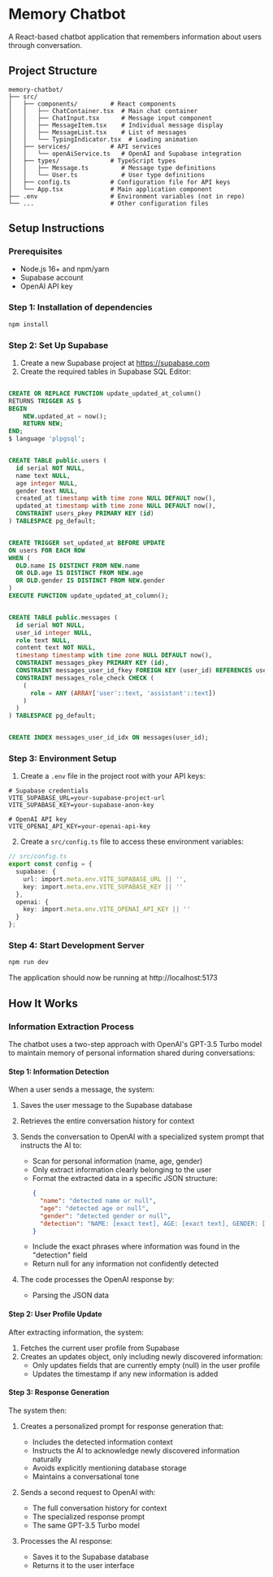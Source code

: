# Memory Chatbot

A React-based chatbot application that remembers information about users through conversation.

## Project Structure

```
memory-chatbot/
├── src/
│   ├── components/         # React components
│   │   ├── ChatContainer.tsx  # Main chat container
│   │   ├── ChatInput.tsx      # Message input component
│   │   ├── MessageItem.tsx    # Individual message display
│   │   ├── MessageList.tsx    # List of messages
│   │   └── TypingIndicator.tsx  # Loading animation
│   ├── services/           # API services
│   │   └── openAiService.ts   # OpenAI and Supabase integration
│   ├── types/              # TypeScript types
│   │   ├── Message.ts         # Message type definitions
│   │   └── User.ts            # User type definitions
│   ├── config.ts           # Configuration file for API keys
│   └── App.tsx             # Main application component
├── .env                    # Environment variables (not in repo)
└── ...                     # Other configuration files
```

## Setup Instructions

### Prerequisites

- Node.js 16+ and npm/yarn
- Supabase account 
- OpenAI API key 
### Step 1: Installation of dependencies

```bash
npm install
```

### Step 2: Set Up Supabase

1. Create a new Supabase project at https://supabase.com
2. Create the required tables in Supabase SQL Editor:

```sql

CREATE OR REPLACE FUNCTION update_updated_at_column()
RETURNS TRIGGER AS $
BEGIN
    NEW.updated_at = now();
    RETURN NEW;
END;
$ language 'plpgsql';


CREATE TABLE public.users (
  id serial NOT NULL,
  name text NULL,
  age integer NULL,
  gender text NULL,
  created_at timestamp with time zone NULL DEFAULT now(),
  updated_at timestamp with time zone NULL DEFAULT now(),
  CONSTRAINT users_pkey PRIMARY KEY (id)
) TABLESPACE pg_default;


CREATE TRIGGER set_updated_at BEFORE UPDATE
ON users FOR EACH ROW
WHEN (
  OLD.name IS DISTINCT FROM NEW.name
  OR OLD.age IS DISTINCT FROM NEW.age
  OR OLD.gender IS DISTINCT FROM NEW.gender
)
EXECUTE FUNCTION update_updated_at_column();


CREATE TABLE public.messages (
  id serial NOT NULL,
  user_id integer NULL,
  role text NULL,
  content text NOT NULL,
  timestamp timestamp with time zone NULL DEFAULT now(),
  CONSTRAINT messages_pkey PRIMARY KEY (id),
  CONSTRAINT messages_user_id_fkey FOREIGN KEY (user_id) REFERENCES users (id) ON DELETE CASCADE,
  CONSTRAINT messages_role_check CHECK (
    (
      role = ANY (ARRAY['user'::text, 'assistant'::text])
    )
  )
) TABLESPACE pg_default;


CREATE INDEX messages_user_id_idx ON messages(user_id);
```

### Step 3: Environment Setup

1. Create a `.env` file in the project root with your API keys:

```
# Supabase credentials
VITE_SUPABASE_URL=your-supabase-project-url
VITE_SUPABASE_KEY=your-supabase-anon-key

# OpenAI API key
VITE_OPENAI_API_KEY=your-openai-api-key
```

2. Create a `src/config.ts` file to access these environment variables:

```typescript
// src/config.ts
export const config = {
  supabase: {
    url: import.meta.env.VITE_SUPABASE_URL || '',
    key: import.meta.env.VITE_SUPABASE_KEY || ''
  },
  openai: {
    key: import.meta.env.VITE_OPENAI_API_KEY || ''
  }
};
```

### Step 4: Start Development Server

```bash
npm run dev
```

The application should now be running at http://localhost:5173

## How It Works

### Information Extraction Process

The chatbot uses a two-step approach with OpenAI's GPT-3.5 Turbo model to maintain memory of personal information shared during conversations:

#### Step 1: Information Detection

When a user sends a message, the system:

1. Saves the user message to the Supabase database
2. Retrieves the entire conversation history for context
3. Sends the conversation to OpenAI with a specialized system prompt that instructs the AI to:
   - Scan for personal information (name, age, gender)
   - Only extract information clearly belonging to the user 
   - Format the extracted data in a specific JSON structure:
     ```json
     {
       "name": "detected name or null",
       "age": "detected age or null",
       "gender": "detected gender or null",
       "detection": "NAME: [exact text], AGE: [exact text], GENDER: [exact text]"
     }
     ```
   - Include the exact phrases where information was found in the "detection" field
   - Return null for any information not confidently detected

4. The code processes the OpenAI response by:
   - Parsing the JSON data


#### Step 2: User Profile Update

After extracting information, the system:

1. Fetches the current user profile from Supabase
2. Creates an updates object, only including newly discovered information:
   - Only updates fields that are currently empty (null) in the user profile
   - Updates the timestamp if any new information is added

#### Step 3: Response Generation

The system then:

1. Creates a personalized prompt for response generation that:
   - Includes the detected information context
   - Instructs the AI to acknowledge newly discovered information naturally
   - Avoids explicitly mentioning database storage
   - Maintains a conversational tone

2. Sends a second request to OpenAI with:
   - The full conversation history for context
   - The specialized response prompt
   - The same GPT-3.5 Turbo model

3. Processes the AI response:
   - Saves it to the Supabase database
   - Returns it to the user interface
